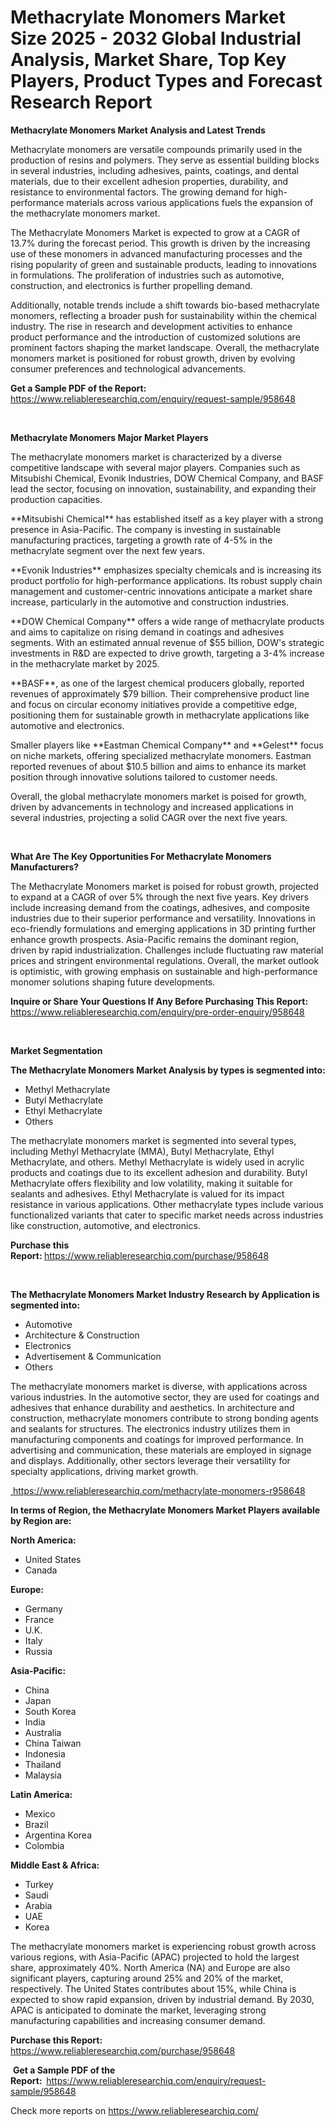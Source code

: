 <p><h1>Methacrylate Monomers Market Size 2025 - 2032 Global Industrial Analysis, Market Share, Top Key Players, Product Types and Forecast Research Report</h1></p><p><strong>Methacrylate Monomers Market Analysis and Latest Trends</strong></p>
<p><p>Methacrylate monomers are versatile compounds primarily used in the production of resins and polymers. They serve as essential building blocks in several industries, including adhesives, paints, coatings, and dental materials, due to their excellent adhesion properties, durability, and resistance to environmental factors. The growing demand for high-performance materials across various applications fuels the expansion of the methacrylate monomers market.</p><p>The Methacrylate Monomers Market is expected to grow at a CAGR of 13.7% during the forecast period. This growth is driven by the increasing use of these monomers in advanced manufacturing processes and the rising popularity of green and sustainable products, leading to innovations in formulations. The proliferation of industries such as automotive, construction, and electronics is further propelling demand. </p><p>Additionally, notable trends include a shift towards bio-based methacrylate monomers, reflecting a broader push for sustainability within the chemical industry. The rise in research and development activities to enhance product performance and the introduction of customized solutions are prominent factors shaping the market landscape. Overall, the methacrylate monomers market is positioned for robust growth, driven by evolving consumer preferences and technological advancements.</p></p>
<p><strong>Get a Sample PDF of the Report:&nbsp;</strong> <a href="https://www.reliableresearchiq.com/enquiry/request-sample/958648?utm_campaign=2843&utm_medium=2&utm_source=Github&utm_content=ia&utm_term=02042025&utm_id=methacrylate-monomers">https://www.reliableresearchiq.com/enquiry/request-sample/958648</a></p>
<p>&nbsp;</p>
<p><strong>Methacrylate Monomers Major Market Players</strong></p>
<p><p>The methacrylate monomers market is characterized by a diverse competitive landscape with several major players. Companies such as Mitsubishi Chemical, Evonik Industries, DOW Chemical Company, and BASF lead the sector, focusing on innovation, sustainability, and expanding their production capacities.</p><p>**Mitsubishi Chemical** has established itself as a key player with a strong presence in Asia-Pacific. The company is investing in sustainable manufacturing practices, targeting a growth rate of 4-5% in the methacrylate segment over the next few years. </p><p>**Evonik Industries** emphasizes specialty chemicals and is increasing its product portfolio for high-performance applications. Its robust supply chain management and customer-centric innovations anticipate a market share increase, particularly in the automotive and construction industries.</p><p>**DOW Chemical Company** offers a wide range of methacrylate products and aims to capitalize on rising demand in coatings and adhesives segments. With an estimated annual revenue of $55 billion, DOW's strategic investments in R&D are expected to drive growth, targeting a 3-4% increase in the methacrylate market by 2025.</p><p>**BASF**, as one of the largest chemical producers globally, reported revenues of approximately $79 billion. Their comprehensive product line and focus on circular economy initiatives provide a competitive edge, positioning them for sustainable growth in methacrylate applications like automotive and electronics.</p><p>Smaller players like **Eastman Chemical Company** and **Gelest** focus on niche markets, offering specialized methacrylate monomers. Eastman reported revenues of about $10.5 billion and aims to enhance its market position through innovative solutions tailored to customer needs.</p><p>Overall, the global methacrylate monomers market is poised for growth, driven by advancements in technology and increased applications in several industries, projecting a solid CAGR over the next five years.</p></p>
<p>&nbsp;</p>
<p><strong>What Are The Key Opportunities For Methacrylate Monomers Manufacturers?</strong></p>
<p><p>The Methacrylate Monomers market is poised for robust growth, projected to expand at a CAGR of over 5% through the next five years. Key drivers include increasing demand from the coatings, adhesives, and composite industries due to their superior performance and versatility. Innovations in eco-friendly formulations and emerging applications in 3D printing further enhance growth prospects. Asia-Pacific remains the dominant region, driven by rapid industrialization. Challenges include fluctuating raw material prices and stringent environmental regulations. Overall, the market outlook is optimistic, with growing emphasis on sustainable and high-performance monomer solutions shaping future developments.</p></p>
<p><strong>Inquire or Share Your Questions If Any Before Purchasing This Report:</strong> <a href="https://www.reliableresearchiq.com/enquiry/pre-order-enquiry/958648?utm_campaign=2843&utm_medium=2&utm_source=Github&utm_content=ia&utm_term=02042025&utm_id=methacrylate-monomers">https://www.reliableresearchiq.com/enquiry/pre-order-enquiry/958648</a></p>
<p>&nbsp;</p>
<p><strong>Market Segmentation</strong></p>
<p><strong>The Methacrylate Monomers Market Analysis by types is segmented into:</strong></p>
<p><ul><li>Methyl Methacrylate</li><li>Butyl Methacrylate</li><li>Ethyl Methacrylate</li><li>Others</li></ul></p>
<p><p>The methacrylate monomers market is segmented into several types, including Methyl Methacrylate (MMA), Butyl Methacrylate, Ethyl Methacrylate, and others. Methyl Methacrylate is widely used in acrylic products and coatings due to its excellent adhesion and durability. Butyl Methacrylate offers flexibility and low volatility, making it suitable for sealants and adhesives. Ethyl Methacrylate is valued for its impact resistance in various applications. Other methacrylate types include various functionalized variants that cater to specific market needs across industries like construction, automotive, and electronics.</p></p>
<p><strong>Purchase this Report:&nbsp;</strong><a href="https://www.reliableresearchiq.com/purchase/958648?utm_campaign=2843&utm_medium=2&utm_source=Github&utm_content=ia&utm_term=02042025&utm_id=methacrylate-monomers">https://www.reliableresearchiq.com/purchase/958648</a></p>
<p>&nbsp;</p>
<p><strong>The Methacrylate Monomers Market Industry Research by Application is segmented into:</strong></p>
<p><ul><li>Automotive</li><li>Architecture & Construction</li><li>Electronics</li><li>Advertisement & Communication</li><li>Others</li></ul></p>
<p><p>The methacrylate monomers market is diverse, with applications across various industries. In the automotive sector, they are used for coatings and adhesives that enhance durability and aesthetics. In architecture and construction, methacrylate monomers contribute to strong bonding agents and sealants for structures. The electronics industry utilizes them in manufacturing components and coatings for improved performance. In advertising and communication, these materials are employed in signage and displays. Additionally, other sectors leverage their versatility for specialty applications, driving market growth.</p></p>
<p><a href="https://www.reliableresearchiq.com/methacrylate-monomers-r958648?utm_campaign=2843&utm_medium=2&utm_source=Github&utm_content=ia&utm_term=02042025&utm_id=methacrylate-monomers">&nbsp;https://www.reliableresearchiq.com/methacrylate-monomers-r958648</a></p>
<p><strong>In terms of Region, the Methacrylate Monomers Market Players available by Region are:</strong></p>
<p>
    <p> <strong> North America: </strong>
        <ul>
            <li>United States</li>
            <li>Canada</li>
        </ul>
        </p> 
    <p> <strong> Europe: </strong>
        <ul>
            <li>Germany</li>
            <li>France</li>
            <li>U.K.</li>
            <li>Italy</li>
            <li>Russia</li>
        </ul>
        </p> 
    <p> <strong> Asia-Pacific: </strong>
        <ul>
            <li>China</li>
            <li>Japan</li>
            <li>South Korea</li>
            <li>India</li>
            <li>Australia</li>
            <li>China Taiwan</li>
            <li>Indonesia</li>
            <li>Thailand</li>
            <li>Malaysia</li>
        </ul>
        </p> 
    <p> <strong> Latin America: </strong>
        <ul>
            <li>Mexico</li>
            <li>Brazil</li>
            <li>Argentina Korea</li>
            <li>Colombia</li>
        </ul>
        </p> 
    <p> <strong> Middle East & Africa: </strong>
        <ul>
            <li>Turkey</li>
            <li>Saudi</li>
            <li>Arabia</li>
            <li>UAE</li>
            <li>Korea</li>
        </ul>
    </p>
    </p>
<p><p>The methacrylate monomers market is experiencing robust growth across various regions, with Asia-Pacific (APAC) projected to hold the largest share, approximately 40%. North America (NA) and Europe are also significant players, capturing around 25% and 20% of the market, respectively. The United States contributes about 15%, while China is expected to show rapid expansion, driven by industrial demand. By 2030, APAC is anticipated to dominate the market, leveraging strong manufacturing capabilities and increasing consumer demand.</p></p>
<p><strong>Purchase this Report: </strong><a href="https://www.reliableresearchiq.com/purchase/958648?utm_campaign=2843&utm_medium=2&utm_source=Github&utm_content=ia&utm_term=02042025&utm_id=methacrylate-monomers">https://www.reliableresearchiq.com/purchase/958648</a></p>
<p>&nbsp;<strong>Get a Sample PDF of the Report:&nbsp;&nbsp;</strong><a href="https://www.reliableresearchiq.com/enquiry/request-sample/958648?utm_campaign=2843&utm_medium=2&utm_source=Github&utm_content=ia&utm_term=02042025&utm_id=methacrylate-monomers">https://www.reliableresearchiq.com/enquiry/request-sample/958648</a></p>
<p><strong></strong></p>
<p>Check more reports on <a href="https://www.reliableresearchiq.com/?utm_campaign=2843&utm_medium=2&utm_source=Github&utm_content=ia&utm_term=02042025&utm_id=methacrylate-monomers">https://www.reliableresearchiq.com/</a></p>